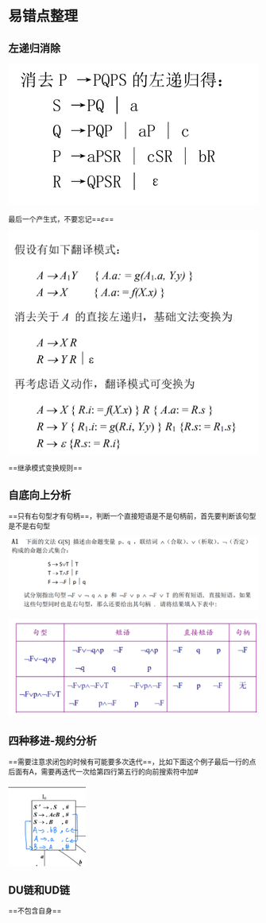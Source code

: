 # 易错点整理

## 左递归消除

![image-20240115101217748](./易错点整理.assets/image-20240115101217748.png)

最后一个产生式，不要忘记==$\varepsilon$==

![image-20240115112254874](./易错点整理.assets/image-20240115112254874.png)

==继承模式变换规则==

## 自底向上分析

==只有右句型才有句柄==，判断一个直接短语是不是句柄前，首先要判断该句型是不是右句型

![image-20240110170711868](./易错点整理.assets/image-20240110170711868.png)

![image-20240110170718920](./易错点整理.assets/image-20240110170718920.png)

## 四种移进-规约分析

==需要注意求闭包的时候有可能要多次迭代==，比如下面这个例子最后一行的点后面有A，需要再迭代一次给第四行第五行的向前搜索符中加#

<img src="./易错点整理.assets/image-20240112223304870.png" alt="image-20240112223304870" style="zoom:25%;" />

## DU链和UD链

==不包含自身==